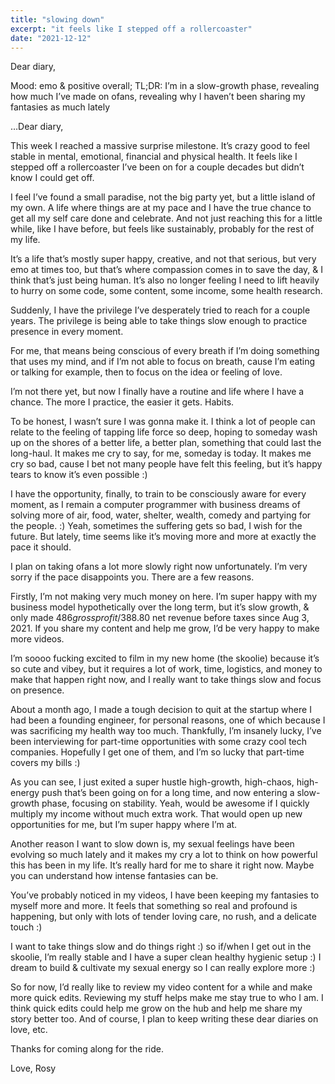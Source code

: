 ```yaml
---
title: "slowing down"
excerpt: "it feels like I stepped off a rollercoaster"
date: "2021-12-12"
---
```


Dear diary,

Mood: emo & positive overall; 
TL;DR: I’m in a slow-growth phase, revealing how much I’ve made on ofans, revealing why I haven’t been sharing my fantasies as much lately

…Dear diary,

This week I reached a massive surprise milestone. It’s crazy good to feel stable in mental, emotional, financial and physical health. It feels like I stepped off a rollercoaster I’ve been on for a couple decades but didn’t know I could get off.

I feel I’ve found a small paradise, not the big party yet, but a little island of my own. A life where things are at my pace and I have the true chance to get all my self care done and celebrate. And not just reaching this for a little while, like I have before, but feels like sustainably, probably for the rest of my life.

It’s a life that’s mostly super happy, creative, and not that serious, but very emo at times too, but that’s where compassion comes in to save the day, & I think that’s just being human. It’s also no longer feeling I need to lift heavily to hurry on some code, some content, some income, some health research.

Suddenly, I have the privilege I’ve desperately tried to reach for a couple years. The privilege is being able to take things slow enough to practice presence in every moment.

For me, that means being conscious of every breath if I’m doing something that uses my mind, and if I’m not able to focus on breath, cause I’m eating or talking for example, then to focus on the idea or feeling of love.

I’m not there yet, but now I finally have a routine and life where I have a chance. The more I practice, the easier it gets. Habits.

To be honest, I wasn’t sure I was gonna make it. I think a lot of people can relate to the feeling of tapping life force so deep, hoping to someday wash up on the shores of a better life, a better plan, something that could last the long-haul. It makes me cry to say, for me, someday is today. It makes me cry so bad, cause I bet not many people have felt this feeling, but it’s happy tears to know it’s even possible :)

I have the opportunity, finally, to train to be consciously aware for every moment, as I remain a computer programmer with business dreams of solving more of air, food, water, shelter, wealth, comedy and partying for the people. :) Yeah, sometimes the suffering gets so bad, I wish for the future. But lately, time seems like it’s moving more and more at exactly the pace it should.

I plan on taking ofans a lot more slowly right now unfortunately. I’m very sorry if the pace disappoints you. There are a few reasons.

Firstly, I’m not making very much money on here. I’m super happy with my business model hypothetically over the long term, but it’s slow growth, & only made $486 gross profit/$388.80 net revenue before taxes since Aug 3, 2021. If you share my content and help me grow, I’d be very happy to make more videos.

I’m soooo fucking excited to film in my new home (the skoolie) because it’s so cute and vibey, but it requires a lot of work, time, logistics, and money to make that happen right now, and I really want to take things slow and focus on presence.

About a month ago, I made a tough decision to quit at the startup where I had been a founding engineer, for personal reasons, one of which because I was sacrificing my health way too much. Thankfully, I’m insanely lucky, I’ve been interviewing for part-time opportunities with some crazy cool tech companies. Hopefully I get one of them, and I’m so lucky that part-time covers my bills :)

As you can see, I just exited a super hustle high-growth, high-chaos, high-energy push that’s been going on for a long time, and now entering a slow-growth phase, focusing on stability. Yeah, would be awesome if I quickly multiply my income without much extra work. That would open up new opportunities for me, but I’m super happy where I’m at.

Another reason I want to slow down is, my sexual feelings have been evolving so much lately and it makes my cry a lot to think on how powerful this has been in my life. It’s really hard for me to share it right now. Maybe you can understand how intense fantasies can be.

You’ve probably noticed in my videos, I have been keeping my fantasies to myself more and more. It feels that something so real and profound is happening, but only with lots of tender loving care, no rush, and a delicate touch :)

I want to take things slow and do things right :) so if/when I get out in the skoolie, I’m really stable and I have a super clean healthy hygienic setup :) I dream to build & cultivate my sexual energy so I can really explore more :)

So for now, I’d really like to review my video content for a while and make more quick edits. Reviewing my stuff helps make me stay true to who I am. I think quick edits could help me grow on the hub and help me share my story better too. And of course, I plan to keep writing these dear diaries on love, etc.

Thanks for coming along for the ride.

Love,
Rosy